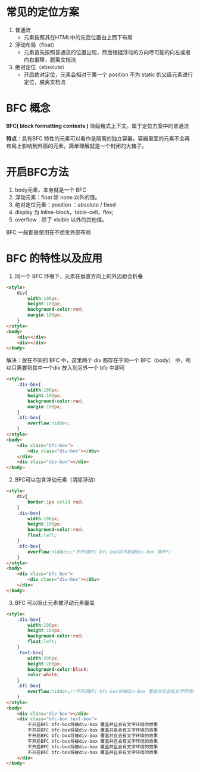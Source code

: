 # 常见的定位方案

1. 普通流
   - 元素按照其在HTML中的先后位置由上而下布局
2. 浮动布局（float）
   - 元素首先按照普通流的位置出现，然后根据浮动的方向尽可能的向左或者向右偏移，脱离文档流
3. 绝对定位（absolute）
   - 开启绝对定位，元素会相对于第一个 position 不为 static  的父级元素进行定位，脱离文档流

# BFC 概念

**BFC( block formatting contexts )** 块级格式上下文。属于定位方案中的普通流

**特点**：具有BFC 特性的元素可以看作是隔离的独立容器，容器里面的元素不会再布局上影响到外面的元素。简单理解就是一个封闭的大箱子。



# 开启BFC方法

1. body元素，本身就是一个 BFC
2. 浮动元素：float 除 none 以外的值。
3. 绝对定位元素：position ：absolute / fixed
4. display 为 inline-block，table-cell，flex;
5. overflow：除了 visible 以外的其他值。

BFC 一般都是使用在不想受外部布局

# BFC 的特性以及应用

1. 同一个 BFC 环境下，元素在垂直方向上的外边距会折叠

```html
<style>
    div{
        width:100px;
        height:100px;
        background-color:red;
        margin:100px;
    }
</style>
<body>
    <div></div>
    <div></div>
</body>
```

解决：放在不同的 BFC 中，这里两个 div 都存在于同一个 BFC（body） 中，所以只需要将其中一个div 放入到另外一个 bfc 中即可

```html
<style>
    .div-box{
        width:100px;
        height:100px;
        background-color:red;
        margin:100px;
    }
    .bfc-box{
        overflow:hidden;
    }
</style>
<body>
    <div class="bfc-box">
        <div class="div-box"></div>
    </div>
    <div class="div-box"></div>
</body>
```

2. BFC可以包含浮动元素（清除浮动）

```html
<style>
    div{
        border:1px solid red;
    }
    .div-box{
        width:100px;
        height:100px;
        background-color:red;
        float:left;
    }
    .bfc-box{
        overflow:hidden;/*不开启BFC bfc-box将不能被div-box 撑开*/
    }
</style>
<body>
    <div class="bfc-box">
        <div class="div-box"></div>
    </div>
</body>
```

3. BFC 可以阻止元素被浮动元素覆盖

```html
<style>
    .div-box{
        width:100px;
        height:100px;
        background-color:red;
        float:left;
    }
    .text-box{
        width:200px;
        height:200px;
        background-color:black;
        color:white;
    }
    .bfc-box{
        overflow:hidden;/*不开启BFC bfc-box将被div-box 覆盖并且会有文字环绕的效果*/
    }
</style>
<body>
    <div class="div-box"></div>
    <div class="bfc-box text-box">
        不开启BFC bfc-box将被div-box 覆盖并且会有文字环绕的效果
        不开启BFC bfc-box将被div-box 覆盖并且会有文字环绕的效果
        不开启BFC bfc-box将被div-box 覆盖并且会有文字环绕的效果
        不开启BFC bfc-box将被div-box 覆盖并且会有文字环绕的效果
        不开启BFC bfc-box将被div-box 覆盖并且会有文字环绕的效果
        不开启BFC bfc-box将被div-box 覆盖并且会有文字环绕的效果
    </div>
</body>
```
